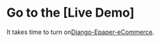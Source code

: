 # Go to the [Live Demo]
It takes time to turn on[Django-Epaper-eCommerce](https://my-project-lc02.onrender.com).
